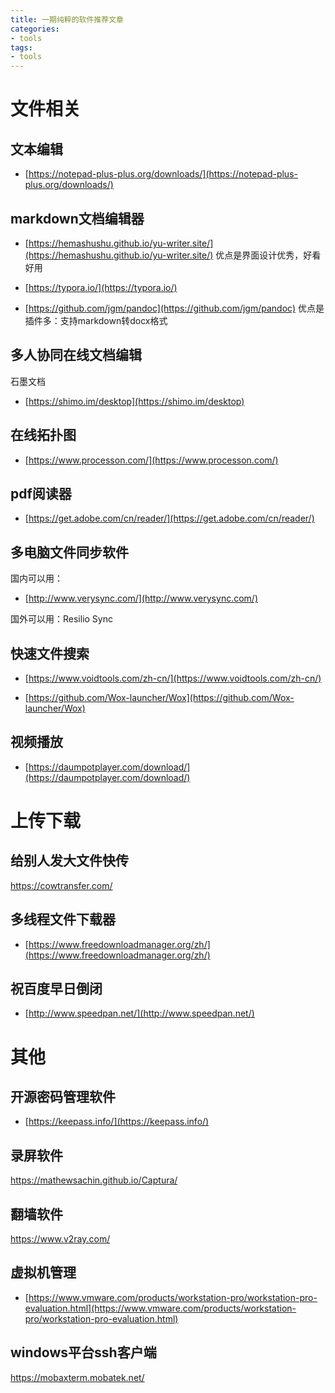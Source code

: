 ```yaml
---
title: 一期纯粹的软件推荐文章
categories:
- tools
tags:
- tools
---
```


# 文件相关
## 文本编辑
- [https://notepad-plus-plus.org/downloads/](https://notepad-plus-plus.org/downloads/)
## markdown文档编辑器
- [https://hemashushu.github.io/yu-writer.site/](https://hemashushu.github.io/yu-writer.site/)
优点是界面设计优秀，好看好用

- [https://typora.io/](https://typora.io/)
- [https://github.com/jgm/pandoc](https://github.com/jgm/pandoc)
优点是插件多：支持markdown转docx格式

## 多人协同在线文档编辑
石墨文档
- [https://shimo.im/desktop](https://shimo.im/desktop)

## 在线拓扑图
- [https://www.processon.com/](https://www.processon.com/)

## pdf阅读器
- [https://get.adobe.com/cn/reader/](https://get.adobe.com/cn/reader/)

## 多电脑文件同步软件
国内可以用：
- [http://www.verysync.com/](http://www.verysync.com/)

国外可以用：Resilio Sync

## 快速文件搜索
- [https://www.voidtools.com/zh-cn/](https://www.voidtools.com/zh-cn/)

- [https://github.com/Wox-launcher/Wox](https://github.com/Wox-launcher/Wox)

## 视频播放
- [https://daumpotplayer.com/download/](https://daumpotplayer.com/download/)

# 上传下载
## 给别人发大文件快传
https://cowtransfer.com/

## 多线程文件下载器
- [https://www.freedownloadmanager.org/zh/](https://www.freedownloadmanager.org/zh/)

## 祝百度早日倒闭
- [http://www.speedpan.net/](http://www.speedpan.net/)

# 其他
## 开源密码管理软件
- [https://keepass.info/](https://keepass.info/)

## 录屏软件
https://mathewsachin.github.io/Captura/

## 翻墙软件
https://www.v2ray.com/

## 虚拟机管理
- [https://www.vmware.com/products/workstation-pro/workstation-pro-evaluation.html](https://www.vmware.com/products/workstation-pro/workstation-pro-evaluation.html)

## windows平台ssh客户端
https://mobaxterm.mobatek.net/
